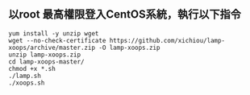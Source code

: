 ## 以root 最高權限登入CentOS系統，執行以下指令

    yum install -y unzip wget
    wget --no-check-certificate https://github.com/xichiou/lamp-xoops/archive/master.zip -O lamp-xoops.zip
    unzip lamp-xoops.zip
    cd lamp-xoops-master/
    chmod +x *.sh
    ./lamp.sh
    ./xoops.sh

